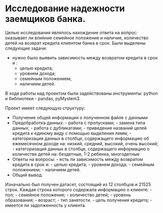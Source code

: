 # **Исследование надежности заемщиков банка.**

Целью исследования являлось нахождение ответа на вопрос: оказывает ли влияние семейное положение и наличие, количество детей на возврат кредита клиентом банка в срок.
Были выделены следующие задачи:
- нужно было выявить зависимость между возвратом кредита в срок и :
  - целью кредита;
  - уровнем дохода;
  - семейным положением;
  - наличием детей.

В ходе работы над проектом были задействованы инструменты: python и библиотеки - pandas, pyMystem3.

Проект имеет следующую структуру:
  - Получение общей информации о полученном файле с данными
  - Предобработка данных:
  		- работа с пропусками;
    	- замена типа данных;
    	- работа с дубликатами;
    	- приведение названий целей кредита к единому виду с помощью выделения лемм;
    	- категоризация данных в столбце, содержащего информацию об ежемесячном доходе на: низкий, средний, высокий, очень высокий;
    	- категоризация данных в столбце, содержащего информацию о количестве детей на: бездетные, 1-2 ребенка, многодетные
  - Ответы на вопросы:
  		- есть ли зависимость между возвратом кредита в срок и:
  			- целью кредита;
  			- уровнем дохода;
  			- семейным положением;
  			- наличием детей.
  - Общий вывод.

  Изначально был получен датасет, состоящий из 12 столбцов и 21525 строк. Каждая строка которого содержала информацию о клиенте:
  	- пол;
  	- семейное положение;
  	- количество детей;
  	- уровень образования;
  	- возраст;
  	- тип занятости.
  	- цель получения кредита;
  	- имеется ли задолженность у клиента.
